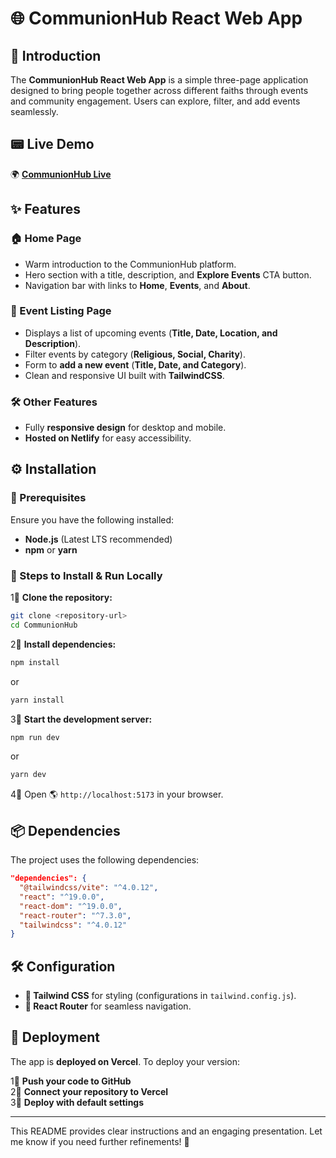# 🌐 CommunionHub React Web App  

## 🚀 Introduction  

The **CommunionHub React Web App** is a simple three-page application designed to bring people together across different faiths through events and community engagement. Users can explore, filter, and add events seamlessly.  

## 📟 Live Demo  

🌍 **[CommunionHub Live](https://communionhuborg.netlify.app/)**  

## ✨ Features  

### 🏠 Home Page  
- Warm introduction to the CommunionHub platform.  
- Hero section with a title, description, and **Explore Events** CTA button.  
- Navigation bar with links to **Home**, **Events**, and **About**.  

### 📅 Event Listing Page  
- Displays a list of upcoming events (**Title, Date, Location, and Description**).  
- Filter events by category (**Religious, Social, Charity**).  
- Form to **add a new event** (**Title, Date, and Category**).  
- Clean and responsive UI built with **TailwindCSS**.  

### 🛠 Other Features  
- Fully **responsive design** for desktop and mobile.  
- **Hosted on Netlify** for easy accessibility.  

## ⚙️ Installation  

### 📌 Prerequisites  
Ensure you have the following installed:  
- **Node.js** (Latest LTS recommended)  
- **npm** or **yarn**  

### 🔧 Steps to Install & Run Locally  

1⃣ **Clone the repository:**  
   ```bash
   git clone <repository-url>
   cd CommunionHub
   ```  
2⃣ **Install dependencies:**  
   ```bash
   npm install
   ```  
   or  
   ```bash
   yarn install
   ```  
3⃣ **Start the development server:**  
   ```bash
   npm run dev
   ```  
   or  
   ```bash
   yarn dev
   ```  
4⃣ Open 🌎 `http://localhost:5173` in your browser.  

## 📦 Dependencies  

The project uses the following dependencies:  

```json
"dependencies": {
  "@tailwindcss/vite": "^4.0.12",
  "react": "^19.0.0",
  "react-dom": "^19.0.0",
  "react-router": "^7.3.0",
  "tailwindcss": "^4.0.12"
}
```  

## 🛠 Configuration  

- **🎨 Tailwind CSS** for styling (configurations in `tailwind.config.js`).  
- **🔄 React Router** for seamless navigation.  

## 🚀 Deployment  

The app is **deployed on Vercel**. To deploy your version:  

1⃣ **Push your code to GitHub**  
2⃣ **Connect your repository to Vercel**  
3⃣ **Deploy with default settings**  

---  

This README provides clear instructions and an engaging presentation. Let me know if you need further refinements! 🚀
